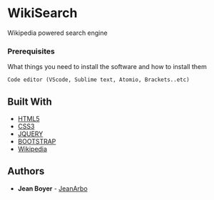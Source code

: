 # WikiSearch
Wikipedia powered search engine

### Prerequisites

What things you need to install the software and how to install them

```
Code editor (VScode, Sublime text, Atomio, Brackets..etc)
```

## Built With

* [HTML5](https://www.w3schools.com/html/html5_intro.asp)
* [CSS3](https://www.w3schools.com/css/)
* [JQUERY](https://jquery.com/)
* [BOOTSTRAP](https://getbootstrap.com/)
* [Wikipedia](https://en.wikipedia.org/wiki/Main_Page)

## Authors

* **Jean Boyer** - [JeanArbo](http://jeanarbo.com/)
